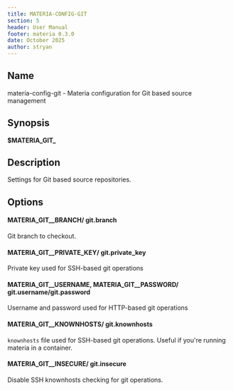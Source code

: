 ```yaml
---
title: MATERIA-CONFIG-GIT
section: 5
header: User Manual
footer: materia 0.3.0
date: October 2025
author: stryan
---
```


## Name
materia-config-git - Materia configuration for Git based source management

## Synopsis

**$MATERIA_GIT_<option-name>**

## Description

Settings for Git based source repositories.

## Options

#### **MATERIA_GIT__BRANCH**/ **git.branch**

Git branch to checkout.

#### **MATERIA_GIT__PRIVATE_KEY**/ **git.private_key**

Private key used for SSH-based git operations

#### **MATERIA_GIT__USERNAME**, **MATERIA_GIT__PASSWORD**/ **git.username/git.password**

Username and password used for HTTP-based git operations

#### **MATERIA_GIT__KNOWNHOSTS**/ **git.knownhosts**

`knownhosts` file used for SSH-based git operations. Useful if you're running materia in a container.

#### **MATERIA_GIT__INSECURE**/ **git.insecure**

Disable SSH knownhosts checking for git operations.
